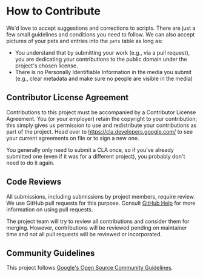 # How to Contribute

We'd love to accept suggestions and corrections to scripts. There are just a few small guidelines and conditions you need to follow.
We can also accept pictures of your pets and entries into the `pets` table as long as:
- You understand that by submitting your work (e.g., via a pull request), you are dedicating your contributions to the public domain under the project's chosen license.
- There is no Personally Identifiable Information in the media you submit (e.g., clear metadata and make sure no people are visible in the media)

## Contributor License Agreement

Contributions to this project must be accompanied by a Contributor License
Agreement. You (or your employer) retain the copyright to your contribution;
this simply gives us permission to use and redistribute your contributions as
part of the project. Head over to <https://cla.developers.google.com/> to see
your current agreements on file or to sign a new one.

You generally only need to submit a CLA once, so if you've already submitted one
(even if it was for a different project), you probably don't need to do it
again.

## Code Reviews

All submissions, including submissions by project members, require review. We
use GitHub pull requests for this purpose. Consult
[GitHub Help](https://help.github.com/articles/about-pull-requests/) for more
information on using pull requests.

The project team will try to review all contributions and consider them for merging.
However, contributions will be reviewed pending on maintainer time and not all pull requests will be reviewed or incorporated.

## Community Guidelines

This project follows [Google's Open Source Community
Guidelines](https://opensource.google/conduct/).